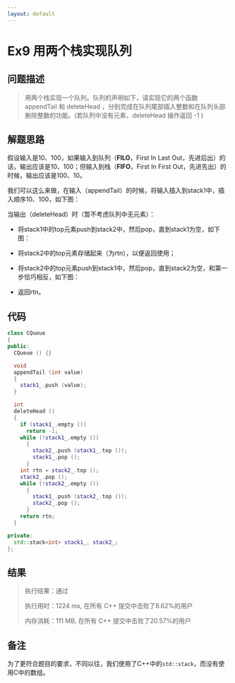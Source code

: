 ```yaml
---
layout: default
---
```


# Ex9 用两个栈实现队列

## 问题描述

>用两个栈实现一个队列。队列的声明如下，请实现它的两个函数 appendTail 和 deleteHead ，分别完成在队列尾部插入整数和在队列头部删除整数的功能。(若队列中没有元素，deleteHead 操作返回 -1 )
>

## 解题思路

假设输入是10、100，如果输入到队列（**FILO**，First In Last Out，先进后出）的话，输出应该是10、100；但输入到栈（**FIFO**，First In First Out，先进先出）的时候，输出应该是100、10。

我们可以这么来做，在输入（appendTail）的时候，将输入插入到stack1中，插入顺序10、100，如下图：

当输出（deleteHead）时（暂不考虑队列中无元素）：

- 将stack1中的top元素push到stack2中，然后pop，直到stack1为空，如下图：

- 将stack2中的top元素存储起来（为rtn），以便返回使用；
- 将stack2中的top元素push到stack1中，然后pop，直到stack2为空，和第一步恰巧相反，如下图：
- 返回rtn。

## 代码

```c++
class CQueue
{
public:
  CQueue () {}

  void
  appendTail (int value)
  {
    stack1_.push (value);
  }

  int
  deleteHead ()
  {
    if (stack1_.empty ())
      return -1;
    while (!stack1_.empty ())
      {
        stack2_.push (stack1_.top ());
        stack1_.pop ();
      }
    int rtn = stack2_.top ();
    stack2_.pop ();
    while (!stack2_.empty ())
      {
        stack1_.push (stack2_.top ());
        stack2_.pop ();
      }
    return rtn;
  }

private:
  std::stack<int> stack1_, stack2_;
};
```



## 结果

>执行结果：通过
>
>执行用时：1224 ms, 在所有 C++ 提交中击败了8.62%的用户
>
>内存消耗：111 MB, 在所有 C++ 提交中击败了20.57%的用户

## 备注

为了更符合题目的要求，不同以往，我们使用了C++中的`std::stack`，而没有使用C中的数组。